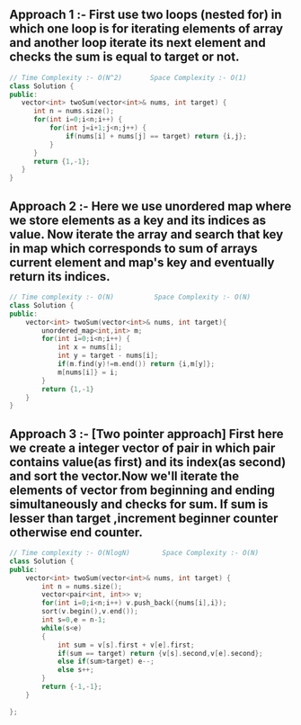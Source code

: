 
## Approach 1 :- First use two loops (nested for) in which one loop is for iterating elements of array and another loop iterate its next element and checks the sum is equal to target or not.

```cpp
// Time Complexity :- O(N^2)       Space Complexity :- O(1)
class Solution {
public:
   vector<int> twoSum(vector<int>& nums, int target) {
      int n = nums.size();
      for(int i=0;i<n;i++) {
          for(int j=i+1;j<n;j++) {
              if(nums[i] + nums[j] == target) return {i,j};
          }
      }
      return {1,-1};
   }
}
```

## Approach 2 :- Here we use unordered map where we store elements as a key and its indices as value. Now iterate the array and search that key in map which corresponds to sum of arrays current element and map's key and eventually return its indices.

```cpp
// Time complexity :- O(N)          Space Complexity :- O(N)
class Solution {
public:
    vector<int> twoSum(vector<int>& nums, int target){
        unordered_map<int,int> m;
        for(int i=0;i<n;i++) {
            int x = nums[i];
            int y = target - nums[i];
            if(m.find(y)!=m.end()) return {i,m[y]};
            m[nums[i]} = i;
        }
        return {1,-1}
    }
}
```

## Approach 3 :- [Two pointer approach] First here we create a integer vector of pair in which pair contains value(as first) and its index(as second) and sort the vector.Now we'll iterate the elements of vector from beginning and ending simultaneously and checks for sum. If sum is lesser than target ,increment beginner counter otherwise end counter.

```cpp
// Time complexity :- O(NlogN)        Space Complexity :- O(N)
class Solution {
public:
    vector<int> twoSum(vector<int>& nums, int target) {
        int n = nums.size();
        vector<pair<int, int>> v;
        for(int i=0;i<n;i++) v.push_back({nums[i],i});
        sort(v.begin(),v.end());
        int s=0,e = n-1;
        while(s<e)
        {
            int sum = v[s].first + v[e].first;
            if(sum == target) return {v[s].second,v[e].second};
            else if(sum>target) e--;
            else s++;
        }
        return {-1,-1};
    }
        
};
```
